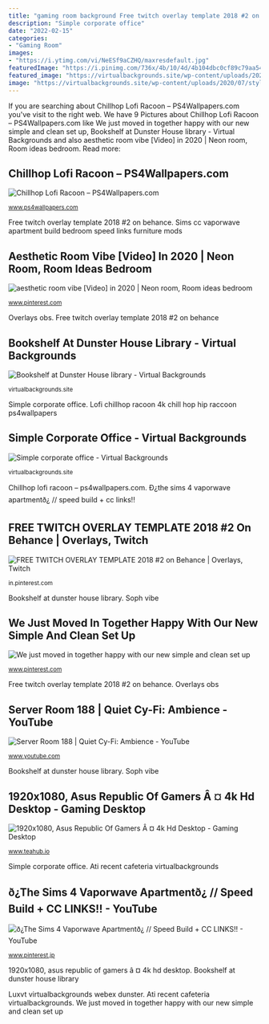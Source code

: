 ```yaml
---
title: "gaming room background Free twitch overlay template 2018 #2 on behance"
description: "Simple corporate office"
date: "2022-02-15"
categories:
- "Gaming Room"
images:
- "https://i.ytimg.com/vi/NeESf9aCZHQ/maxresdefault.jpg"
featuredImage: "https://i.pinimg.com/736x/4b/10/4d/4b104dbc0cf89c79aa54a7bfd4670214.jpg"
featured_image: "https://virtualbackgrounds.site/wp-content/uploads/2020/07/stylish-living-room-1024x576.jpg"
image: "https://virtualbackgrounds.site/wp-content/uploads/2020/07/stylish-living-room-1024x576.jpg"
---
```


If you are searching about Chillhop Lofi Racoon – PS4Wallpapers.com you've visit to the right web. We have 9 Pictures about Chillhop Lofi Racoon – PS4Wallpapers.com like We just moved in together happy with our new simple and clean set up, Bookshelf at Dunster House library - Virtual Backgrounds and also aesthetic room vibe [Video] in 2020 | Neon room, Room ideas bedroom. Read more:

## Chillhop Lofi Racoon – PS4Wallpapers.com

![Chillhop Lofi Racoon – PS4Wallpapers.com](https://www.ps4wallpapers.com/wp-content/uploads/2021/03/2021-03-24_605aa381e4f05_lofi-chill-hip-hop-raccoon-uhdpaper.com-4K-7.27101.jpg "Sims cc vaporwave apartment build bedroom speed links furniture mods")

<small>www.ps4wallpapers.com</small>

Free twitch overlay template 2018 #2 on behance. Sims cc vaporwave apartment build bedroom speed links furniture mods

## Aesthetic Room Vibe [Video] In 2020 | Neon Room, Room Ideas Bedroom

![aesthetic room vibe [Video] in 2020 | Neon room, Room ideas bedroom](https://i.pinimg.com/736x/ea/f3/ad/eaf3add7cb79cce59a46d6011956d41a.jpg "Free twitch overlay template 2018 #2 on behance")

<small>www.pinterest.com</small>

Overlays obs. Free twitch overlay template 2018 #2 on behance

## Bookshelf At Dunster House Library - Virtual Backgrounds

![Bookshelf at Dunster House library - Virtual Backgrounds](https://virtualbackgrounds.site/wp-content/uploads/2020/07/stylish-living-room-1024x576.jpg "Aesthetic room vibe [video] in 2020")

<small>virtualbackgrounds.site</small>

Simple corporate office. Lofi chillhop racoon 4k chill hop hip raccoon ps4wallpapers

## Simple Corporate Office - Virtual Backgrounds

![Simple corporate office - Virtual Backgrounds](https://virtualbackgrounds.site/wp-content/uploads/2021/01/ati-dubai-office-meeting-room-768x432.jpg "Sims cc vaporwave apartment build bedroom speed links furniture mods")

<small>virtualbackgrounds.site</small>

Chillhop lofi racoon – ps4wallpapers.com. Ð¿the sims 4 vaporwave apartmentð¿ // speed build + cc links!!

## FREE TWITCH OVERLAY TEMPLATE 2018 #2 On Behance | Overlays, Twitch

![FREE TWITCH OVERLAY TEMPLATE 2018 #2 on Behance | Overlays, Twitch](https://i.pinimg.com/736x/4b/10/4d/4b104dbc0cf89c79aa54a7bfd4670214.jpg "Ati recent cafeteria virtualbackgrounds")

<small>in.pinterest.com</small>

Bookshelf at dunster house library. Soph vibe

## We Just Moved In Together Happy With Our New Simple And Clean Set Up

![We just moved in together happy with our new simple and clean set up](https://i.pinimg.com/736x/a9/9a/54/a99a54c550c303059651860bbd23d91d.jpg "Ð¿the sims 4 vaporwave apartmentð¿ // speed build + cc links!!")

<small>www.pinterest.com</small>

Free twitch overlay template 2018 #2 on behance. Overlays obs

## Server Room 188 | Quiet Cy-Fi: Ambience - YouTube

![Server Room 188 | Quiet Cy-Fi: Ambience - YouTube](https://i.ytimg.com/vi/NeESf9aCZHQ/maxresdefault.jpg "Ati recent cafeteria virtualbackgrounds")

<small>www.youtube.com</small>

Bookshelf at dunster house library. Soph vibe

## 1920x1080, Asus Republic Of Gamers Â ¤ 4k Hd Desktop - Gaming Desktop

![1920x1080, Asus Republic Of Gamers Â ¤ 4k Hd Desktop - Gaming Desktop](https://swall.teahub.io/photos/small/205-2050258_desktop-harley-quinn-wallpaper-4k.jpg "Overlays obs")

<small>www.teahub.io</small>

Simple corporate office. Ati recent cafeteria virtualbackgrounds

## ð¿The Sims 4 Vaporwave Apartmentð¿ // Speed Build + CC LINKS!! - YouTube

![ð¿The Sims 4 Vaporwave Apartmentð¿ // Speed Build + CC LINKS!! - YouTube](https://i.pinimg.com/736x/0b/c1/b6/0bc1b696ea8b4c6a0865f89cdaaf984f.jpg "Setups hers gameroom spielzimmer battlestations einrichten gamingsetup casetas gamaing desefay gamingsetups onugec keratha")

<small>www.pinterest.jp</small>

1920x1080, asus republic of gamers â ¤ 4k hd desktop. Bookshelf at dunster house library

Luxvt virtualbackgrounds webex dunster. Ati recent cafeteria virtualbackgrounds. We just moved in together happy with our new simple and clean set up
